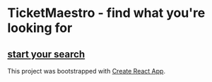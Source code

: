 # TicketMaestro - find what you're looking for

## [start your search](https://d3ulbqqkckdp5p.cloudfront.net/)

This project was bootstrapped with [Create React App](https://github.com/facebook/create-react-app).